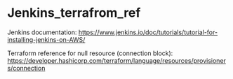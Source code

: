 ﻿# Jenkins_terrafrom_ref

Jenkins documentation:
https://www.jenkins.io/doc/tutorials/tutorial-for-installing-jenkins-on-AWS/


Terraform reference for null resource (connection block):
https://developer.hashicorp.com/terraform/language/resources/provisioners/connection
